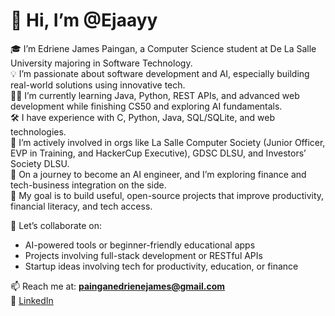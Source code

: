 # 👋 Hi, I’m @Ejaayy

🎓 I’m Edriene James Paingan, a Computer Science student at De La Salle University majoring in Software Technology.  
💡 I’m passionate about software development and AI, especially building real-world solutions using innovative tech.  
👨‍💻 I’m currently learning Java, Python, REST APIs, and advanced web development while finishing CS50 and exploring AI fundamentals.  
🛠️ I have experience with C, Python, Java, SQL/SQLite, and web technologies.  
🤝 I’m actively involved in orgs like La Salle Computer Society (Junior Officer, EVP in Training, and HackerCup Executive), GDSC DLSU, and Investors’ Society DLSU.  
🌱 On a journey to become an AI engineer, and I’m exploring finance and tech-business integration on the side.  
🎯 My goal is to build useful, open-source projects that improve productivity, financial literacy, and tech access.

💬 Let’s collaborate on:
- AI-powered tools or beginner-friendly educational apps  
- Projects involving full-stack development or RESTful APIs  
- Startup ideas involving tech for productivity, education, or finance  

📫 Reach me at: **painganedrienejames@gmail.com**  
🔗 [LinkedIn](https://www.linkedin.com/in/edrienejamespaingan)

<!---
Ejaayy/Ejaayy is a ✨ special ✨ repository because its `README.md` (this file) appears on your GitHub profile.
You can click the Preview link to take a look at your changes.
--->

